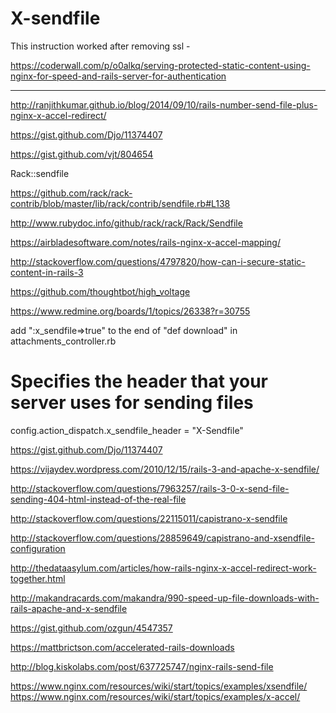 # X-sendfile

This instruction worked after removing ssl -

https://coderwall.com/p/o0alkq/serving-protected-static-content-using-nginx-for-speed-and-rails-server-for-authentication


----------------------------------------

http://ranjithkumar.github.io/blog/2014/09/10/rails-number-send-file-plus-nginx-x-accel-redirect/

https://gist.github.com/Djo/11374407

https://gist.github.com/vjt/804654

Rack::sendfile

https://github.com/rack/rack-contrib/blob/master/lib/rack/contrib/sendfile.rb#L138

http://www.rubydoc.info/github/rack/rack/Rack/Sendfile

https://airbladesoftware.com/notes/rails-nginx-x-accel-mapping/





http://stackoverflow.com/questions/4797820/how-can-i-secure-static-content-in-rails-3

https://github.com/thoughtbot/high_voltage

https://www.redmine.org/boards/1/topics/26338?r=30755

add ":x_sendfile=>true" to the end of "def download" in attachments_controller.rb


# Specifies the header that your server uses for sending files
  config.action_dispatch.x_sendfile_header = "X-Sendfile"


https://gist.github.com/Djo/11374407

https://vijaydev.wordpress.com/2010/12/15/rails-3-and-apache-x-sendfile/

http://stackoverflow.com/questions/7963257/rails-3-0-x-send-file-sending-404-html-instead-of-the-real-file

http://stackoverflow.com/questions/22115011/capistrano-x-sendfile

http://stackoverflow.com/questions/28859649/capistrano-and-xsendfile-configuration


http://thedataasylum.com/articles/how-rails-nginx-x-accel-redirect-work-together.html

http://makandracards.com/makandra/990-speed-up-file-downloads-with-rails-apache-and-x-sendfile

https://gist.github.com/ozgun/4547357

https://mattbrictson.com/accelerated-rails-downloads

http://blog.kiskolabs.com/post/637725747/nginx-rails-send-file

https://www.nginx.com/resources/wiki/start/topics/examples/xsendfile/
https://www.nginx.com/resources/wiki/start/topics/examples/x-accel/
